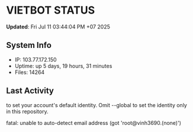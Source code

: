 # VIETBOT STATUS
**Updated**: Fri Jul 11 03:44:04 PM +07 2025

## System Info
- IP: 103.77.172.150
- Uptime: up 5 days, 19 hours, 31 minutes
- Files: 14264

## Last Activity

to set your account's default identity.
Omit --global to set the identity only in this repository.

fatal: unable to auto-detect email address (got 'root@vinh3690.(none)')
